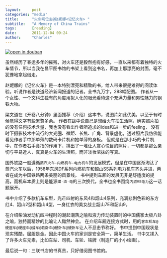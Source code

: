 ```yaml
---
layout:     post
categories: "media"
title:      "火车叨位去@赵妮娜<记忆火车> "
subtitle:   "A Memory of China Trains"
tags:       [reading]
date:       2011-12-04 09:24
author:     "Charles"
---
```


[![open in douban]({{site.imageurl}}/a-memory-of-china-trains.jpg)](http://book.douban.com/subject/1877908/)

虽然经历了春运多年的摧残，对火车还是毅然抱有好感，一直以来都有着独特的火车情节，所以当我在昌平图书馆的书架上看到这书名，再加上那漂亮的封面，毫不犹豫地拿起借走。

赵妮娜的《记忆火车》是一本特别漂亮和精致的书，给人带来很是难得的阅读体验。听说作者是铁道经济新闻报道的记者。全书九万字，288幅配图。
作者从一个女性、一个文科生独有的角度用拟人化的眼光看待这个充满力量和男性魅力的钢铁大物。

梁文道在《开卷八分钟》里面推荐（介绍）这本书，说图片如此优美，以至于有时候觉得文字有些累赘多余。
作者在跋中说自己是想给火车拍生活照，确实照片拍的没有任何技术含量，我也没有看出作者所追求的idea和进一步的feeling，
没有时下摄影技术中流行的大光圈、微距、长焦、广角、背景虚化，透过照片我仿佛能看见作者手中那单薄的数码卡片机和她单薄的身板。
但就是在那小巧的卡片机中，在作者右手食指的作用下，排出了一堆让人赏心悦目的照片，一切都是那么亲切与平易近人，真真是火车的生活照，而非淡妆浓抹的写真。

国外铁路一般遵循`蒸汽火车-内燃机车-电力机车`的发展模式，但是在中国逐渐淘汰了蒸汽火车以后，1958年东风DF系列内燃机车和韶山SS系列电力机车齐头并进，两者在成为中国铁路两条美丽的风景线。
书中提到车厢的发展无非是舒适度的提高，而机车本质上则是能源`煤-油-电`的三次换代，全书也全书围绕`内燃VS电力`这一话题展开。

书中介绍了多款机车车型，光芒四射的东风4和韶山4系列，充满悲剧色彩的东方红4、韶山2型和韶山4型，一身红衣的美女战士韶山7E和韶山9。

在介绍柴油发动机四冲程时的潮起潮落之喻和液力传动装置时的中国儒家太极八卦之喻，独特而精妙的比喻让人黯然神会。
在介绍车厢连接方式时，用的`客车机车@硬座车@硬座车@餐车@软卧车@硬卧车@硬卧车`让人不忍击节称好。
书中提到中国现状是现实残酷，屈服是金。因此中国火车的家训是安全第一，简单生活。
书中又揉入了许多火车元素，比如车站、司机、车轮、铭牌（制造厂的小小绘画）。

最后说一句：三联书店的书真贵，只好借阅图书馆的。